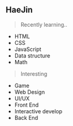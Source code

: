 ## HaeJin

> Recently learning..
- HTML 
- CSS
- JavaScript 
- Data structure
- Math

> Interesting
- Game
- Web Design
- UI/UX
- Front End
- Interactive develop
- Back End


<!---
HaeJnk/HaeJnk is a ✨ special ✨ repository because its `README.md` (this file) appears on your GitHub profile.
You can click the Preview link to take a look at your changes.
--->
